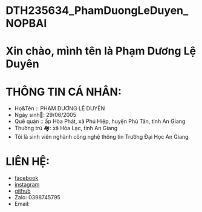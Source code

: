 # DTH235634_PhamDuongLeDuyen_NOPBAI
# Xin chào, mình tên là Phạm Dương Lệ Duyên

# THÔNG TIN CÁ NHÂN:
- Họ&Tên :: PHẠM DƯƠNG LỆ DUYÊN
- Ngày sinh🍰: 29/06/2005
- Quê quán :: ấp Hòa Phát, xã Phú Hiệp, huyện Phú Tân, tỉnh An Giang
- Thường trú 🏘️: xã Hòa Lạc, tỉnh An Giang
- Tôi là sinh viên nghành công nghệ thông tin Trường Đại Học An Giang  

# LIÊN HỆ:
- [facebook](https://www.facebook.com/share/19ecCjtzrS/)
- [instagram](https://www.instagram.com/itsme.aug_03?igsh=eDYzbzFwODMxbndo)
- [github](https://github.com/DTH235634-PhamDuongLeDuyen/DTH235634_PhamDuongLeDuyen_NOPBAI/edit/main/README.md)
- Zalo: 0398745795
- Email:  
